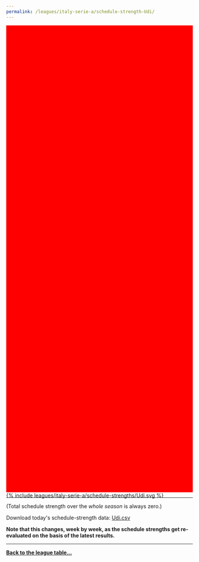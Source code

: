 ```yaml
---
permalink: /leagues/italy-serie-a/schedule-strength-Udi/
---
```


<style>
.svg-wrap {
    background-color:red;
    height:0;
    padding-top:250%; /* 350px/550px */
    position: relative;
}

svg {
    background-color: white;
    height: 100%;
    display:block;
    width: 100%;
    position: absolute;
    top:0;
    left:0;
}
</style>


<div class="svg-wrap">
{% include leagues/italy-serie-a/schedule-strengths/Udi.svg %}
</div>

-----

(Total schedule strength over the *whole season* is always zero.)


Download today's schedule-strength data: [Udi.csv](/assets/leagues/italy-serie-a/2023/schedule-strengths/Udi.csv)

**Note that this changes, week by week, as the schedule strengths get re-evaluated on the
basis of the latest results.**

-----

[**Back to the league table...**](/leagues/italy-serie-a)


